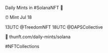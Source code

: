 Daily Mints in #SolanaNFT 🚀

⏰ Mint Jul 18

13UTC @TreedomNFT
18UTC @DAPSCollective

🔗 thunft.com/daily-mints/solana

#NFTCollections